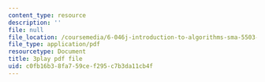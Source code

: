 ```yaml
---
content_type: resource
description: ''
file: null
file_location: /coursemedia/6-046j-introduction-to-algorithms-sma-5503-fall-2005/c0fb16b38fa759cef295c7b3da11cb4f_mR_RUjsJnV8.pdf
file_type: application/pdf
resourcetype: Document
title: 3play pdf file
uid: c0fb16b3-8fa7-59ce-f295-c7b3da11cb4f
---
```

